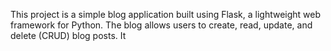This project is a simple blog application built using Flask, a lightweight web framework for Python. The blog allows users to create, read, update, and delete (CRUD) blog posts. It
